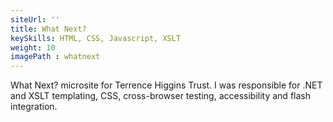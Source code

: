 ```yaml
---
siteUrl: ''
title: What Next?
keySkills: HTML, CSS, Javascript, XSLT
weight: 10
imagePath : whatnext
---
```


What Next? microsite for Terrence Higgins Trust. I was responsible for .NET and XSLT templating, CSS, cross-browser testing, accessibility and flash integration.